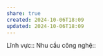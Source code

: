 ```yaml
---
share: true
created: 2024-10-06T18:09
updated: 2024-10-06T18:09
---
```

Lĩnh vực:: 
Nhu cầu công nghệ::
